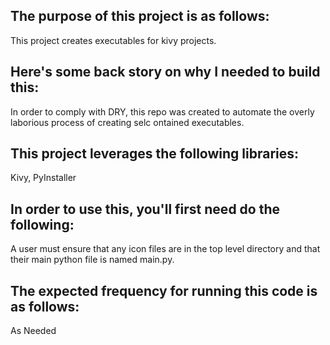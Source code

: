 ## The purpose of this project is as follows:
This project creates executables for kivy projects.
## Here's some back story on why I needed to build this:
In order to comply with DRY, this repo was created to automate the overly laborious process of creating selc ontained executables. 
## This project leverages the following libraries:
Kivy, PyInstaller
## In order to use this, you'll first need do the following:
A user must ensure that any icon files are in the top level directory and that their main python file is named main.py.
## The expected frequency for running this code is as follows:
As Needed